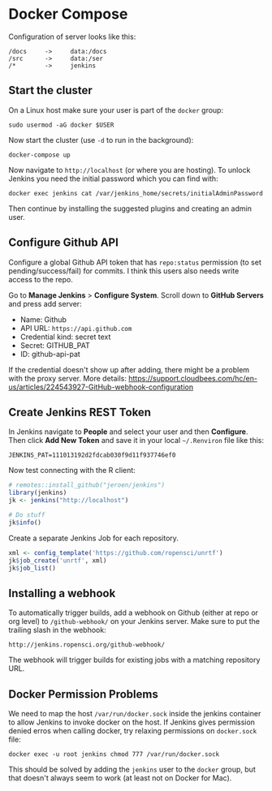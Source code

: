 # Docker Compose

Configuration of server looks like this:

```
/docs     ->     data:/docs
/src      ->     data:/ser
/*        ->     jenkins
```

## Start the cluster

On a Linux host make sure your user is part of the `docker` group:

```
sudo usermod -aG docker $USER
```

Now start the cluster (use `-d` to run in the background):

```
docker-compose up
```

Now navigate to `http://localhost` (or where you are hosting). To unlock Jenkins you need the initial password which you can find with:

```
docker exec jenkins cat /var/jenkins_home/secrets/initialAdminPassword
```

Then continue by installing the suggested plugins and creating an admin user.

## Configure Github API

Configure a global Github API token that has `repo:status` permission (to set pending/success/fail) for commits. I think this users also needs write access to the repo.

Go to __Manage Jenkins__ > __Configure System__. Scroll down to __GitHub Servers__ and press add server:

 - Name: Github
 - API URL: `https://api.github.com`
 - Credential kind: secret text
 - Secret: GITHUB_PAT
 - ID: github-api-pat

If the credential doesn't show up after adding, there might be a problem with the proxy server. More details: https://support.cloudbees.com/hc/en-us/articles/224543927-GitHub-webhook-configuration

## Create Jenkins REST Token

In Jenkins navigate to __People__ and select your user and then __Configure__. Then click __Add New Token__ and save it in your local `~/.Renviron` file like this:

```
JENKINS_PAT=111013192d2fdcab030f9d11f937746ef0
```

Now test connecting with the R client:

```r
# remotes::install_github("jeroen/jenkins")
library(jenkins)
jk <- jenkins("http://localhost")

# Do stuff
jk$info()
```

Create a separate Jenkins Job for each repository.

```r
xml <- config_template('https://github.com/ropensci/unrtf')
jk$job_create('unrtf', xml)
jk$job_list()
```

## Installing a webhook

To automatically trigger builds, add a webhook on Github (either at repo or org level) to `/github-webhook/` on your Jenkins server. Make sure to put the trailing slash in the webhook:

```
http://jenkins.ropensci.org/github-webhook/
```

The webhook will trigger builds for existing jobs with a matching repository URL.

## Docker Permission Problems

We need to map the host `/var/run/docker.sock` inside the jenkins container to allow Jenkins to invoke docker on the host. If Jenkins gives permission denied erros when calling docker, try relaxing permissions on `docker.sock` file:

```
docker exec -u root jenkins chmod 777 /var/run/docker.sock
```

This should be solved by adding the `jenkins` user to the `docker` group, but that doesn't always seem to work (at least not on Docker for Mac).


